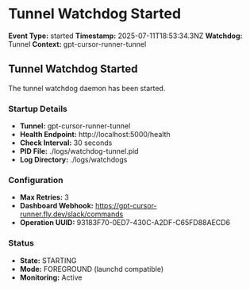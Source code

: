 # Tunnel Watchdog Started

**Event Type:** started
**Timestamp:** 2025-07-11T18:53:34.3NZ
**Watchdog:** Tunnel
**Context:** gpt-cursor-runner-tunnel


## Tunnel Watchdog Started

The tunnel watchdog daemon has been started.

### Startup Details
- **Tunnel:** gpt-cursor-runner-tunnel
- **Health Endpoint:** http://localhost:5000/health
- **Check Interval:** 30 seconds
- **PID File:** ./logs/watchdog-tunnel.pid
- **Log Directory:** ./logs/watchdogs

### Configuration
- **Max Retries:** 3
- **Dashboard Webhook:** https://gpt-cursor-runner.fly.dev/slack/commands
- **Operation UUID:** 93183F70-0ED7-430C-A2DF-C65FD88AECD6

### Status
- **State:** STARTING
- **Mode:** FOREGROUND (launchd compatible)
- **Monitoring:** Active



